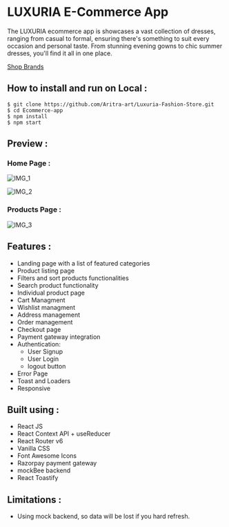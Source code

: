 # LUXURIA E-Commerce App

The LUXURIA ecommerce app is showcases a vast collection of dresses, ranging from casual to formal, ensuring there's something to suit every occasion and personal taste. From stunning evening gowns to chic summer dresses, you'll find it all in one place.

[Shop Brands](https://luxuria-fashion-store.vercel.app/)

## How to install and run on Local :

    $ git clone https://github.com/Aritra-art/Luxuria-Fashion-Store.git
    $ cd Ecommerce-app
    $ npm install
    $ npm start

## Preview :

### Home Page :

![IMG_1](https://res.cloudinary.com/dazdakg1z/image/upload/v1685858108/home_1_tgmtnp.png)

![IMG_2](https://res.cloudinary.com/dazdakg1z/image/upload/v1685858282/home_2_jir07b.png)

### Products Page :

![IMG_3](https://res.cloudinary.com/dazdakg1z/image/upload/v1685858497/product_3_faiimk.png)

## Features :

- Landing page with a list of featured categories
- Product listing page
- Filters and sort products functionalities
- Search product functionality
- Individual product page
- Cart Managment
- Wishlist managment
- Address management
- Order management
- Checkout page
- Payment gateway integration
- Authentication:
  - User Signup
  - User Login
  - logout button
- Error Page
- Toast and Loaders
- Responsive

## Built using :

- React JS
- React Context API + useReducer
- React Router v6
- Vanilla CSS
- Font Awesome Icons
- Razorpay payment gateway
- mockBee backend
- React Toastify

## Limitations :

- Using mock backend, so data will be lost if you hard refresh.

